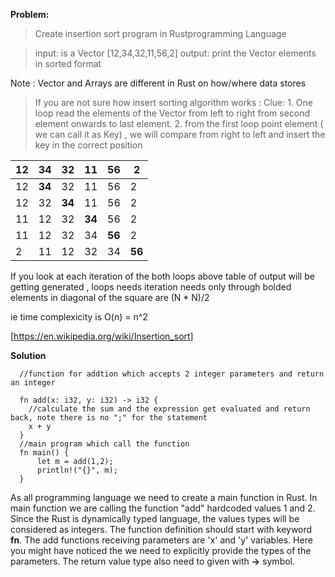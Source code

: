 **Problem:**

>Create insertion sort program in Rustprogramming Language

> input: is a Vector [12,34,32,11,56,2]
> output: print the Vector elements in sorted format

Note : Vector and Arrays are different in Rust on how/where data stores

>If you are not sure how insert sorting algorithm works :
  Clue: 1. One loop read the elements of the Vector from left to right from second element onwards to last element.
        2. from the first loop point element ( we can call it as Key) , we will compare from right to left and insert the key in the correct position
            
 | 12 | 34 | 32 | 11 | 56 | 2 |
 |----|----|----|----|----|----|
 | 12 | **34** | 32 | 11 | 56 | 2 | 
 | 12 | 32 | **34** | 11 | 56 | 2 |
 | 11 | 12 | 32 | **34** | 56 | 2 |
 | 11 | 12 | 32 | 34 | **56** | 2 |
 | 2 | 11 | 12 | 32 | 34 | **56** | 
 
 If you look at each iteration of the both loops above table of output will be getting generated , loops needs iteration needs only through bolded elements in diagonal of the square are (N * N)/2 
 
 ie time complexicity is O(n) = n^2
 
 [https://en.wikipedia.org/wiki/Insertion_sort]
 
 

**Solution**

```
  //function for addtion which accepts 2 integer parameters and return an integer
  
  fn add(x: i32, y: i32) -> i32 {
    //calculate the sum and the expression get evaluated and return back, note there is no ";" for the statement 
    x + y
  }
  //main program which call the function
  fn main() {
      let m = add(1,2);
      println!("{}", m);
  }
```

As all programming language we need to create a main function in Rust. In main function we are calling the function "add" 
hardcoded values 1 and 2. Since the Rust is dynamically typed language, the values types will be considered as integers. 
The function definition should start with keyword **fn**. The add functions receiving parameters are 'x' and 'y' variables.
Here you might have noticed the we need to explicitly provide the types of the parameters. The return value type also need 
to given with **->** symbol.
